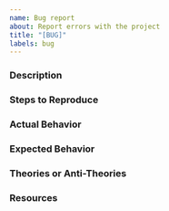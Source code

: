```yaml
---
name: Bug report
about: Report errors with the project
title: "[BUG]"
labels: bug
---
```


<!--
  CHECKLIST:

  1. Is this the right issue type? Or is it a feature request?
  2. Is this a new issue?
    You can check the issues tab for all current issues.
    Screenshot: https://bit.ly/3Ch7mGN

    You can also see results for related issues while writing the new issue.
    Screenshot: https://bit.ly/3lvQeHi

    If there is an existing issue, react with a thumbs up emoji on the initial post to upvote it!
    Screenshot: https://bit.ly/2WNbkGK

  3. Is this about a single topic? If not, create multiple issues and cross-reference.
-->

### Description

### Steps to Reproduce

<!--
    1. Go to '...'
    2. Click on '....'
    3. Scroll down to '....'
    4. See error
-->

### Actual Behavior

### Expected Behavior

### Theories or Anti-Theories

<!--
  If we've already done some research - please summarize it here so we can save ourselves
  a bit of time. Any working cases contrasted against this failing case is a good example!
-->

### Resources

<!--
     Screenshots,
     Slack conversations,
     Jira/Trello cards,
     any additional context,
-->
